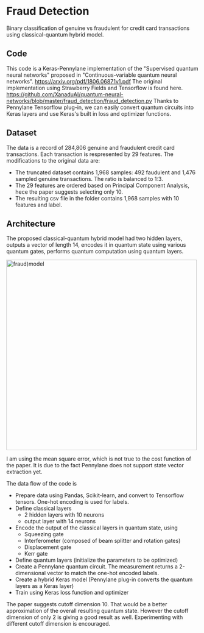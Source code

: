# Fraud Detection
Binary classification of genuine vs fraudulent for credit card transactions using classical-quantum hybrid model. 

## Code
This code is a Keras-Pennylane implementation of the "Supervised quantum neural networks" proposed in "Continuous-variable quantum neural networks". https://arxiv.org/pdf/1806.06871v1.pdf The original implementation using Strawberry Fields and Tensorflow is found here. https://github.com/XanaduAI/quantum-neural-networks/blob/master/fraud_detection/fraud_detection.py Thanks to Pennylane Tensorflow plug-in, we can easily convert quantum circuits into Keras layers and use Keras's built in loss and optimizer functions.

## Dataset
The data is a record of 284,806 genuine and fraudulent credit card transactions. Each transaction is respresented by 29 features. The modifications to the original data are:
 - The truncated dataset contains 1,968 samples: 492 faudulent and 1,476 sampled genuine transactions. The ratio is balanced to 1:3.
 - The 29 features are ordered based on Principal Component Analysis, hece the paper suggests selecting only 10.
 - The resulting csv file in the folder contains 1,968 samples with 10 features and label.

## Architecture
The proposed classical-quantum hybrid model had two hidden layers, outputs a vector of length 14, encodes it in quantum state using various quantum gates, performs quantum computation using quantum layers. 

<img width="500" alt="fraud)model" src="https://user-images.githubusercontent.com/22792633/135196338-48f08a90-64c0-47f4-b72c-e460f7c7c06f.png">

I am using the mean square error, which is not true to the cost function of the paper. It is due to the fact Pennylane does not support state vector extraction yet.

The data flow of the code is
- Prepare data using Pandas, Scikit-learn, and convert to Tensorflow tensors. One-hot encoding is used for labels.
- Define classical layers 
  - 2 hidden layers with 10 neurons
  - output layer with 14 neurons
- Encode the output of the classical layers in quantum state, using
  - Squeezing gate
  - Interferometer (composed of beam splitter and rotation gates)
  - Displacement gate
  - Kerr gate
- Define quantum layers (initialize the parameters to be optimized)
- Create a Pennylane quantum circuit. The measurement returns a 2-dimensional vector to match the one-hot encoded labels.
- Create a hybrid Keras model (Pennylane plug-in converts the quantum layers as a Keras layer)
- Train using Keras loss function and optimizer

The paper suggests cutoff dimension 10. That would be a better approximation of the overall resulting quantum state. However the cutoff dimension of only 2 is giving a good result as well. Experimenting with different cutoff dimension is encouraged.
